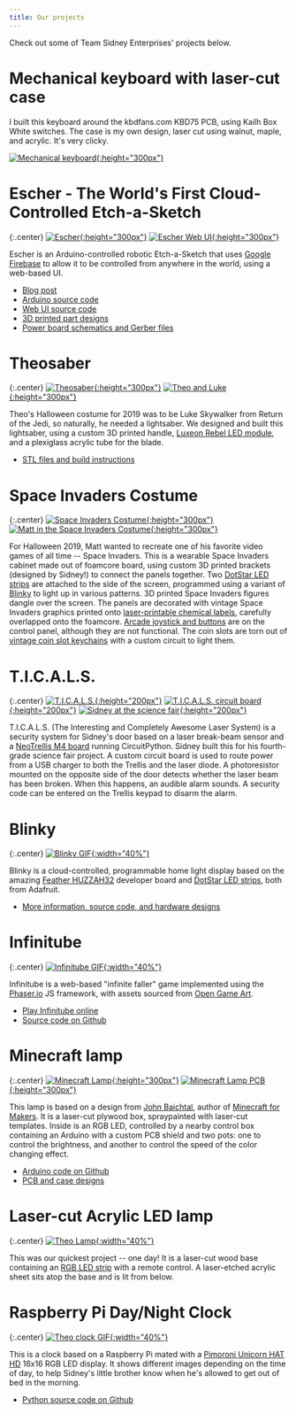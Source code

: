 ```yaml
---
title: Our projects
---
```

Check out some of Team Sidney Enterprises' projects below.

# Mechanical keyboard with laser-cut case

I built this keyboard around the kbdfans.com KBD75 PCB, using Kailh Box White switches. The case is my own design,
laser cut using walnut, maple, and acrylic. It's very clicky.

[![Mechanical keyboard](/images/keyboard.jpg){:height="300px"}](/images/keyboard.jpg)

# Escher - The World's First Cloud-Controlled Etch-a-Sketch

{:.center}
[![Escher](/images/escher.jpg){:height="300px"}](/images/escher.jpg)
[![Escher Web UI](/images/escher-web.png){:height="300px"}](/images/escher-web.png)

Escher is an Arduino-controlled robotic Etch-a-Sketch that uses [Google Firebase](https://firebase.google.com/)
to allow it to be controlled from anywhere in the world, using a web-based UI.

* [Blog post](https://medium.com/@mdwdotla/escher-the-worlds-first-cloud-controlled-etch-a-sketch-f2d5b7f1bd44)
* [Arduino source code](https://github.com/mdwelsh/teamsidney/tree/master/arduino/Escher/Escher)
* [Web UI source code](https://github.com/mdwelsh/teamsidneyweb/tree/master/escher)
* [3D printed part designs](https://www.thingiverse.com/thing:4040686)
* [Power board schematics and Gerber files](https://github.com/mdwelsh/teamsidney/tree/master/arduino/Escher/hardware)

# Theosaber

{:.center}
[![Theosaber](/images/theosaber.jpg){:height="300px"}](/images/theosaber.jpg)
[![Theo and Luke](/images/theosaber-theo.jpg){:height="300px"}](/images/theosaber-theo.jpg)

Theo's Halloween costume for 2019 was to be Luke Skywalker from Return of the Jedi, so naturally, he needed a lightsaber. We designed and built this lightsaber, using a custom 3D printed handle, [Luxeon Rebel LED module](https://www.luxeonstar.com/any-3-rebel-leds-mounted-on-a-20mm-tri-star-sinkpad), and a plexiglass acrylic tube for the blade. 

* [STL files and build instructions](https://www.thingiverse.com/thing:3952536)

# Space Invaders Costume

{:.center}
[![Space Invaders Costume](/images/spaceinvaders-costume.jpg){:height="300px"}](/images/spaceinvaders-costume.jpg)
[![Matt in the Space Invaders Costume](/images/spaceinvaders-mdw.jpg){:height="300px"}](/images/spaceinvaders-mdw.jpg)

For Halloween 2019, Matt wanted to recreate one of his favorite video games of all time -- Space Invaders. This is a
wearable Space Invaders cabinet made out of foamcore board, using custom 3D printed brackets (designed by Sidney!) to connect the panels together. Two [DotStar LED strips](https://www.adafruit.com/product/2241) are attached to the side of the screen, programmed using a variant of [Blinky](blinky) to light up in various patterns. 3D printed Space Invaders figures dangle over the screen. The panels are decorated with vintage Space Invaders graphics printed onto [laser-printable chemical labels](https://www.amazon.com/gp/product/B010Q6CY38/), carefully overlapped onto the foamcore. [Arcade joystick and buttons](https://www.amazon.com/gp/product/B07JFXQSM5) are on the control panel, although they are not functional. The coin slots are torn out of [vintage coin slot keychains](https://www.amazon.com/gp/product/B07BLQ72GB/) with a custom circuit to light them.

# T.I.C.A.L.S.

{:.center}
[![T.I.C.A.L.S.](/images/ticals.jpg){:height="200px"}](/images/ticals.jpg)
[![T.I.C.A.L.S. circuit board](/images/ticals-board.jpg){:height="200px"}](/images/ticals-board.jpg)
[![Sidney at the science fair](/images/ticals-sidney.jpg){:height="200px"}](/images/ticals-sidney.jpg)

T.I.C.A.L.S. (The Interesting and Completely Awesome Laser System) is a security system for Sidney's door based on a laser break-beam sensor and a [NeoTrellis M4 board](https://www.adafruit.com/product/3938) running CircuitPython. Sidney built this for his fourth-grade science fair project. A custom circuit board is used to route power from a USB charger to both the Trellis and the laser diode. A photoresistor mounted on the opposite side of the door detects whether the laser beam has been broken. When this happens, an audible alarm sounds. A security code can be entered on the Trellis keypad to disarm the alarm.

# Blinky

{:.center}
[![Blinky GIF](/images/blinky-house.gif){:width="40%"}](/images/blinky-house.gif)

Blinky is a cloud-controlled, programmable home light display based on
the amazing [Feather HUZZAH32](https://www.adafruit.com/product/3405)
developer board and [DotStar LED strips](https://www.adafruit.com/product/2241),
both from Adafruit.

* [More information, source code, and hardware designs](blinky)

# Infinitube

{:.center}
[![Infinitube GIF](/images/infinitube.gif){:width="40%"}](/images/infinitube.gif)

Infinitube is a web-based "infinite faller" game implemented using
the [Phaser.io](http://phaser.io/) JS framework, with assets sourced
from [Open Game Art](https://opengameart.org/).

* [Play Infinitube online](http://infinitube.rocks/)
* [Source code on Github](https://github.com/mdwelsh/infinitube) 

# Minecraft lamp

{:.center}
[![Minecraft Lamp](/images/minecraft-lamp.jpg){:height="300px"}](/images/minecraft-lamp.jpg)
[![Minecraft Lamp PCB](/images/minecraft-lamp-pcb.jpg){:height="300px"}](/images/minecraft-lamp-pcb.jpg)

This lamp is based on a design from [John Baichtal](https://www.oreilly.com/pub/au/4988),
author of [Minecraft for Makers](http://shop.oreilly.com/product/0636920115298.do). It
is a laser-cut plywood box, spraypainted with laser-cut templates. Inside is an RGB LED,
controlled by a nearby control box containing an Arduino with a custom PCB shield and two
pots: one to control the brightness, and another to control the speed of the color
changing effect.

* [Arduino code on Github](https://github.com/mdwelsh/sidney-projects/tree/master/arduino/PotFader)
* [PCB and case designs](https://github.com/mdwelsh/sidney-projects/tree/master/arduino/hw/minecraft-lamp)

# Laser-cut Acrylic LED lamp

{:.center}
[![Theo Lamp](/images/theo-lamp.jpg){:width="40%"}](/images/theo-lamp.jpg)

This was our quickest project -- one day! It is a laser-cut wood base
containing an [RGB LED
strip](https://www.amazon.com/gp/product/B01I1BVIQ4/ref=oh_aui_search_detailpage?ie=UTF8&psc=1)
with a remote control. A laser-etched acrylic sheet sits atop the base
and is lit from below.

# Raspberry Pi Day/Night Clock

{:.center}
[![Theo clock GIF](/images/theo-clock.gif){:width="40%"}](/images/theo-clock.gif)

This is a clock based on a Raspberry Pi mated with a [Pimoroni Unicorn
HAT HD](https://www.adafruit.com/product/3580) 16x16 RGB LED display.
It shows different images depending on the time of day, to help
Sidney's little brother know when he's allowed to get out of bed in
the morning.

* [Python source code on Github](https://github.com/mdwelsh/sidney-projects/tree/master/pi/theoclock)


